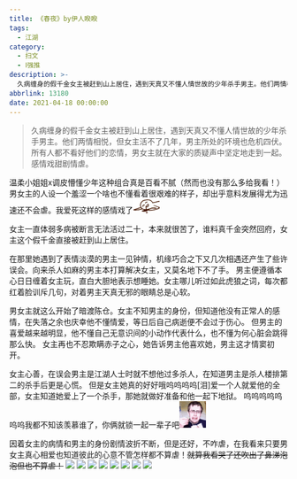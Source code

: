 ```yaml
---
title: 《春夜》by伊人睽睽
tags:
  - 江湖
category:
  - 扫文
  - Ⅰ强推
description: >-
  久病缠身的假千金女主被赶到山上居住，遇到天真又不懂人情世故的少年杀手男主。他们两情相悦，但女主活不了几年，男主所处的环境也危机四伏。所有人都不看好他们的恋情，男女主就在大家的质疑声中坚定地走到一起。感情戏甜剧情虐。
abbrlink: 13180
date: 2021-04-18 00:00:00
---
```

<meta name="referrer" content="no-referrer" />

> 久病缠身的假千金女主被赶到山上居住，遇到天真又不懂人情世故的少年杀手男主。他们两情相悦，但女主活不了几年，男主所处的环境也危机四伏。所有人都不看好他们的恋情，男女主就在大家的质疑声中坚定地走到一起。感情戏甜剧情虐。

<!-- more -->

温柔小姐姐x调皮懵懂少年这种组合真是百看不腻（然而也没有那么多给我看！）男女主的人设一个羞涩一个啥也不懂看着很艰难的样子，却出乎意料发展得尤为迅速还不会虐。我爱死这样的感情戏了<img src="/bq/si.gif" id="bq">

女主一直体弱多病被断言无法活过二十，本来就很苦了，谁料真千金突然回府，女主这个假千金直接被赶到山上居住。

在那里她遇到了表情淡漠的男主一见钟情，机缘巧合之下又几次相遇还产生了些许误会。向来杀人如麻的男主本打算解决女主，又莫名地下不了手。
男主便遵循本心日日缠着女主玩，直白大胆地表示想睡她。女主哪儿听过如此虎狼之词，每次都红着脸训斥几句，对着男主天真无邪的眼睛总是心软。

男女主就这么开始了暗渡陈仓。女主不知男主的身份，但知道他没有正常人的感情，在失落之余也庆幸他不懂情爱，等日后自己病逝便不会过于伤心。
但男主的喜爱越来越明显，他不懂自己无意识间的小动作代表什么，也不懂为何心脏会跳得那么快。
女主再也不忍欺瞒赤子之心，她告诉男主他喜欢她，男主这才情窦初开。

女主心善，在误会男主是江湖人士时就不想他过多杀人，在知道男主是杀人楼排第二的杀手后更是心慌。
但是女主她真的好好哦呜呜呜呜[泪]爱一个人就爱他的全部，女主知道她爱上了一个杀手，那她就做好准备和他一起下地狱。
呜呜呜呜呜呜呜我都不知该羡慕谁了，你俩就锁一起一辈子吧<img src="/bq/IMG_4154.GIF" id="bq">

因着女主的病情和男主的身份剧情波折不断，但是还好，不咋虐，在我看来只要男女主真心相爱也知道彼此的心意不管怎样都不算虐！~~就算我看哭了还吹出了鼻涕泡泡但也不算虐！~~
![](https://wx2.sinaimg.cn/mw690/0069kFhhgy1gpncyscbf1j30n01dsqv6.jpg)
![](https://wx4.sinaimg.cn/mw690/0069kFhhgy1gpncyx2dr1j30n01dskjm.jpg)
![](https://wx3.sinaimg.cn/mw690/0069kFhhgy1gpncyzov0ej30n01ds4qp.jpg)
![](https://wx1.sinaimg.cn/mw690/0069kFhhgy1gpncz2l5alj30n01ds7wh.jpg)
![](https://wx2.sinaimg.cn/mw690/0069kFhhgy1gpncz5jzwrj30n01ds7wh.jpg)
![](https://wx3.sinaimg.cn/mw690/0069kFhhgy1gpncz8e734j30n01ds7wh.jpg)
![](https://wx1.sinaimg.cn/mw690/0069kFhhgy1gpnd6a7hpwj30n01dsqv6.jpg)
![](https://wx2.sinaimg.cn/mw690/0069kFhhgy1gpnd5zshwbj30n01dsqv6.jpg)